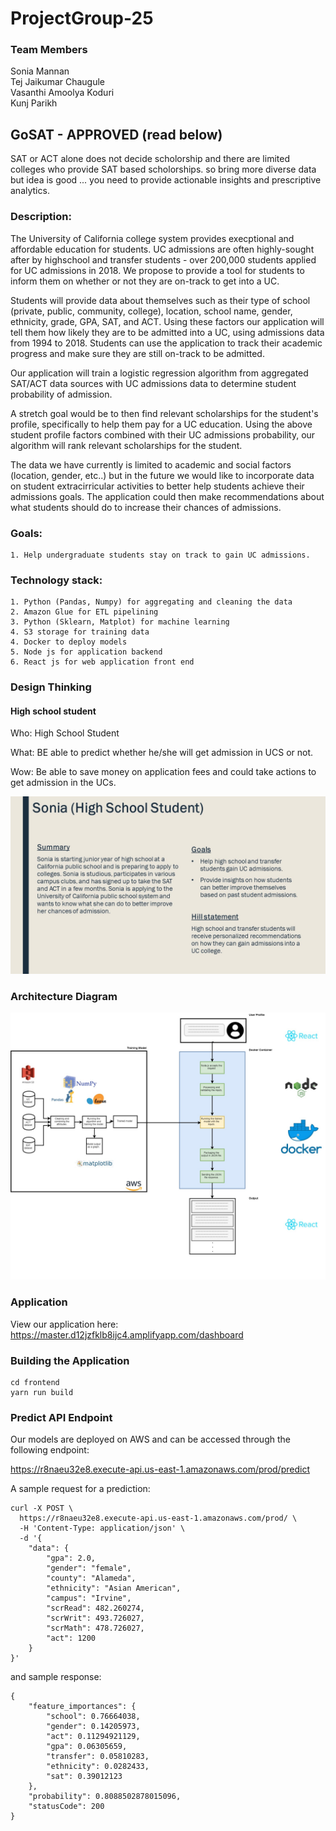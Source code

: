 # ProjectGroup-25


### Team Members
Sonia Mannan  
Tej Jaikumar Chaugule  
Vasanthi Amoolya Koduri  
Kunj Parikh  


## GoSAT - APPROVED (read below)
SAT or ACT alone does not decide scholorship and there are limited colleges who provide SAT based scholorships. so bring more diverse data but idea is good ... you need to provide actionable insights and prescriptive analytics. 

### Description:

The University of California college system provides execptional and affordable education for students. UC admissions are often highly-sought after by highschool and transfer students - over 200,000 students applied for UC admissions in 2018. We propose to provide a tool for students to inform them on whether or not they are on-track to get into a UC. 

Students will provide data about themselves such as their type of school (private, public, community, college), location, school name, gender, ethnicity, grade, GPA, SAT, and ACT. Using these factors our application will tell them how likely they are to be admitted into a UC, using admissions data from 1994 to 2018. Students can use the application to track their academic progress and make sure they are still on-track to be admitted.

Our application will train a logistic regression algorithm from aggregated SAT/ACT data sources with UC admissions data to determine student probability of admission.

A stretch goal would be to then find relevant scholarships for the student's profile, specifically to help them pay for a UC education. Using the above student profile factors combined with their UC admissions probability, our algorithm will rank relevant scholarships for the student.

The data we have currently is limited to academic and social factors (location, gender, etc..) but in the future we would like to incorporate data on student extracirricular activities to better help students achieve their admissions goals. The application could then make recommendations about what students should do to increase their chances of admissions.


### Goals:  
    1. Help undergraduate students stay on track to gain UC admissions. 

### Technology stack: 
    1. Python (Pandas, Numpy) for aggregating and cleaning the data
    2. Amazon Glue for ETL pipelining
    3. Python (Sklearn, Matplot) for machine learning
    4. S3 storage for training data
    4. Docker to deploy models
    5. Node js for application backend
    6. React js for web application front end

### Design Thinking

#### High school student

Who: High School Student

What: BE able to predict whether he/she will get admission in UCS or not.

Wow: Be able to save money on application fees and could take actions to get admission in the UCs.

![Persona 1 diagram](Docs/DesignThinking/persona1_sonia.jpg)

### Architecture Diagram

![Architecture Diagram](Docs/Architecture/ArchitectureDiagram.jpg)

### Application

View our application here: https://master.d12jzfklb8ijc4.amplifyapp.com/dashboard

### Building the Application

```
cd frontend
yarn run build
```

### Predict API Endpoint

Our models are deployed on AWS and can be accessed through the following endpoint:

https://r8naeu32e8.execute-api.us-east-1.amazonaws.com/prod/predict

A sample request for a prediction:

```
curl -X POST \
  https://r8naeu32e8.execute-api.us-east-1.amazonaws.com/prod/ \
  -H 'Content-Type: application/json' \
  -d '{
    "data": {
        "gpa": 2.0,
        "gender": "female",
        "county": "Alameda",
        "ethnicity": "Asian American",
        "campus": "Irvine",
        "scrRead": 482.260274,
        "scrWrit": 493.726027,
        "scrMath": 478.726027,
        "act": 1200
    }
}'
```

and sample response:

```
{
    "feature_importances": {
        "school": 0.76664038,
        "gender": 0.14205973,
        "act": 0.11294921129,
        "gpa": 0.06305659,
        "transfer": 0.05810283,
        "ethnicity": 0.0282433,
        "sat": 0.39012123
    },
    "probability": 0.8088502878015096,
    "statusCode": 200
}
```
